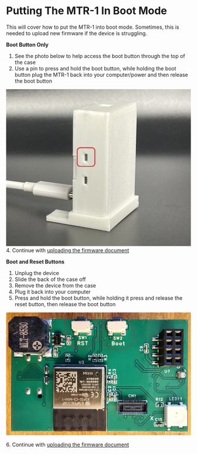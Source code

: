 # Putting The MTR-1 In Boot Mode

This will cover how to put the MTR-1 into boot mode. Sometimes, this is needed to upload new firmware if the device is struggling.

**Boot Button Only**

1. See the photo below to help access the boot button through the top of the case
2. Use a pin to press and hold the boot button, while holding the boot button plug the MTR-1 back into your computer/power and then release the boot button

![MTR-1 Boot Button.png](../assets/mtr-1-boot-button.png)<br> 4. Continue with [uploading the firmware document](https://wiki.apolloautomation.com/products/mtr1/troubleshooting/mtr1-code/)

**Boot and Reset Buttons**

1. Unplug the device
2. Slide the back of the case off
3. Remove the device from the case
4. Plug it back into your computer
5. Press and hold the boot button, while holding it press and release the reset button, then release the boot button

![20240501_155316.jpg](../assets/9Rp20240501-155316.jpg)

6\. Continue with [uploading the firmware document](https://wiki.apolloautomation.com/products/mtr1/troubleshooting/mtr1-code/)